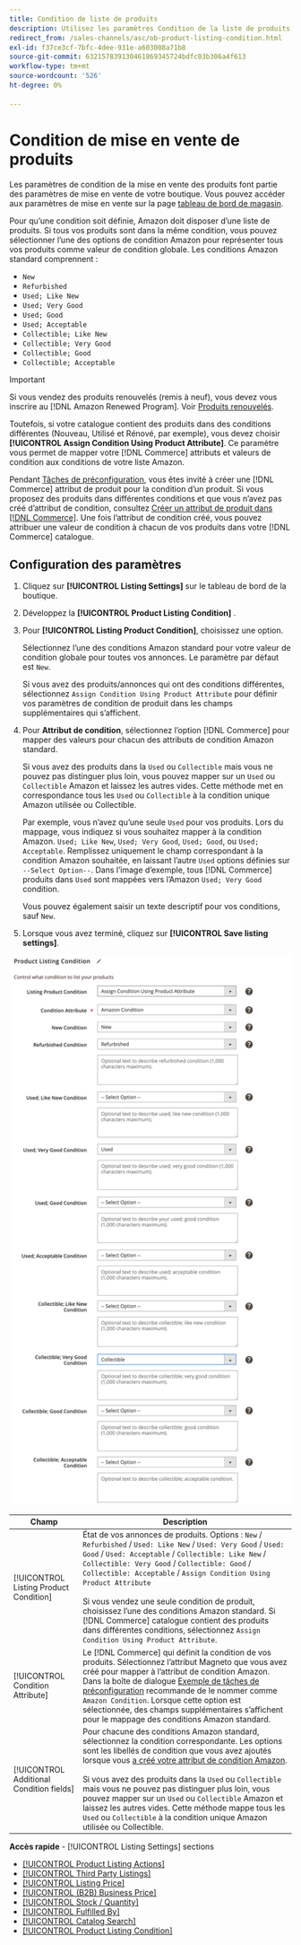 ```yaml
---
title: Condition de liste de produits
description: Utilisez les paramètres Condition de la liste de produits pour mapper vos produits Commerce à une condition de produit Amazon, telle que "Nouveau" ou "Rénové".
redirect_from: /sales-channels/asc/ob-product-listing-condition.html
exl-id: f37ce3cf-7bfc-4dee-931e-a603008a71b8
source-git-commit: 632157839130461869345724bdfc03b306a4f613
workflow-type: tm+mt
source-wordcount: '526'
ht-degree: 0%

---
```


# Condition de mise en vente de produits

Les paramètres de condition de la mise en vente des produits font partie des paramètres de mise en vente de votre boutique. Vous pouvez accéder aux paramètres de mise en vente sur la page [tableau de bord de magasin](./amazon-store-dashboard.md).

Pour qu’une condition soit définie, Amazon doit disposer d’une liste de produits. Si tous vos produits sont dans la même condition, vous pouvez sélectionner l’une des options de condition Amazon pour représenter tous vos produits comme valeur de condition globale. Les conditions Amazon standard comprennent :

- `New`
- `Refurbished`
- `Used; Like New`
- `Used; Very Good`
- `Used; Good`
- `Used; Acceptable`
- `Collectible; Like New`
- `Collectible; Very Good`
- `Collectible; Good`
- `Collectible; Acceptable`

>[!IMPORTANT]
>
>Si vous vendez des produits renouvelés (remis à neuf), vous devez vous inscrire au [!DNL Amazon Renewed Program]. Voir [Produits renouvelés](./renewed-products.md).

Toutefois, si votre catalogue contient des produits dans des conditions différentes (Nouveau, Utilisé et Rénové, par exemple), vous devez choisir **[!UICONTROL Assign Condition Using Product Attribute]**. Ce paramètre vous permet de mapper votre [!DNL Commerce] attributs et valeurs de condition aux conditions de votre liste Amazon.

Pendant [Tâches de préconfiguration](./amazon-pre-setup-tasks.md), vous êtes invité à créer une [!DNL Commerce] attribut de produit pour la condition d’un produit. Si vous proposez des produits dans différentes conditions et que vous n’avez pas créé d’attribut de condition, consultez [Créer un attribut de produit dans [!DNL Commerce]](./ob-creating-magento-attributes.md). Une fois l’attribut de condition créé, vous pouvez attribuer une valeur de condition à chacun de vos produits dans votre [!DNL Commerce] catalogue.

## Configuration des paramètres

1. Cliquez sur **[!UICONTROL Listing Settings]** sur le tableau de bord de la boutique.

1. Développez la **[!UICONTROL Product Listing Condition]** .

1. Pour **[!UICONTROL Listing Product Condition]**, choisissez une option.

   Sélectionnez l’une des conditions Amazon standard pour votre valeur de condition globale pour toutes vos annonces. Le paramètre par défaut est `New`.

   Si vous avez des produits/annonces qui ont des conditions différentes, sélectionnez `Assign Condition Using Product Attribute` pour définir vos paramètres de condition de produit dans les champs supplémentaires qui s’affichent.

1. Pour **Attribut de condition**, sélectionnez l’option [!DNL Commerce] pour mapper des valeurs pour chacun des attributs de condition Amazon standard.

   Si vous avez des produits dans la `Used` ou `Collectible` mais vous ne pouvez pas distinguer plus loin, vous pouvez mapper sur un `Used` ou `Collectible` Amazon et laissez les autres vides. Cette méthode met en correspondance tous les `Used` ou `Collectible` à la condition unique Amazon utilisée ou Collectible.

   Par exemple, vous n’avez qu’une seule `Used` pour vos produits. Lors du mappage, vous indiquez si vous souhaitez mapper à la condition Amazon. `Used; Like New`, `Used; Very Good`, `Used; Good`, ou `Used; Acceptable`. Remplissez uniquement le champ correspondant à la condition Amazon souhaitée, en laissant l’autre `Used` options définies sur `--Select Option--`. Dans l’image d’exemple, tous [!DNL Commerce] produits dans `Used` sont mappées vers l’Amazon `Used; Very Good` condition.

   Vous pouvez également saisir un texte descriptif pour vos conditions, sauf `New`.

1. Lorsque vous avez terminé, cliquez sur **[!UICONTROL Save listing settings]**.

![Condition de mise en vente de produits](assets/amazon-product-listing-condition.png)

| Champ | Description |
|---|---|
| [!UICONTROL Listing Product Condition] | État de vos annonces de produits. Options : `New` / `Refurbished` / `Used: Like New` / `Used: Very Good` / `Used: Good` / `Used: Acceptable` / `Collectible: Like New` / `Collectible: Very Good` / `Collectible: Good` / `Collectible: Acceptable` / `Assign Condition Using Product Attribute`<br><br>Si vous vendez une seule condition de produit, choisissez l’une des conditions Amazon standard. Si [!DNL Commerce] catalogue contient des produits dans différentes conditions, sélectionnez `Assign Condition Using Product Attribute`. |
| [!UICONTROL Condition Attribute] | Le [!DNL Commerce] qui définit la condition de vos produits. Sélectionnez l’attribut Magneto que vous avez créé pour mapper à l’attribut de condition Amazon. Dans la boîte de dialogue [Exemple de tâches de préconfiguration](./ob-creating-magento-attributes.md) recommande de le nommer comme `Amazon Condition`. Lorsque cette option est sélectionnée, des champs supplémentaires s’affichent pour le mappage des conditions Amazon standard. |
| [!UICONTROL Additional Condition fields] | Pour chacune des conditions Amazon standard, sélectionnez la condition correspondante. Les options sont les libellés de condition que vous avez ajoutés lorsque vous [a créé votre attribut de condition Amazon](./ob-creating-magento-attributes.md).<br><br>Si vous avez des produits dans la `Used` ou `Collectible` mais vous ne pouvez pas distinguer plus loin, vous pouvez mapper sur un `Used` ou `Collectible` Amazon et laissez les autres vides. Cette méthode mappe tous les `Used` ou `Collectible` à la condition unique Amazon utilisée ou Collectible. |

**Accès rapide** - [!UICONTROL Listing Settings] sections

- [[!UICONTROL Product Listing Actions]](./product-listing-actions.md)
- [[!UICONTROL Third Party Listings]](./third-party-listing-settings.md)
- [[!UICONTROL Listing Price]](./listing-price.md)
- [[!UICONTROL (B2B) Business Price]](./business-pricing.md)
- [[!UICONTROL Stock / Quantity]](./stock-quantity.md)
- [[!UICONTROL Fulfilled By]](./fulfilled-by.md)
- [[!UICONTROL Catalog Search]](./catalog-search.md)
- [[!UICONTROL Product Listing Condition]](./product-listing-condition.md)
